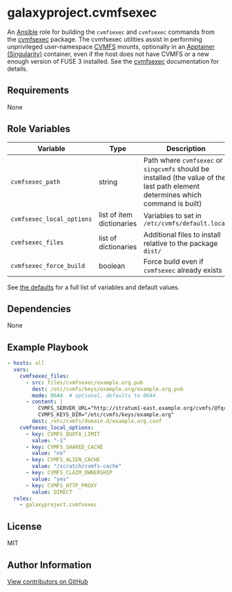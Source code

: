 galaxyproject.cvmfsexec
=======================

An [Ansible][ansible] role for building the `cvmfsexec` and `cvmfsexec` commands from the [cvmfsexec][cvmfsexec] package. The cvmfsexec utilities assist in performing unprivileged user-namespace [CVMFS][cvmfs] mounts, optionally in an [Apptainer (Singularity)][apptainer] container, even if the host does not have CVMFS or a new enough version of FUSE 3 installed. See the [cvmfsexec][cvmfsexec] documentation for details.

[ansible]: https://www.ansible.com/
[cvmfsexec]: https://github.com/cvmfs/cvmfsexec
[cvmfs]: https://cernvm.cern.ch/fs/
[apptainer]: https://apptainer.org/

Requirements
------------

None

Role Variables
--------------

Variable | Type | Description
--- | --- | ---
`cvmfsexec_path` | string | Path where `cvmfsexec` or `singcvmfs` should be installed (the value of the last path element determines which command is built)
`cvmfsexec_local_options` | list of item dictionaries | Variables to set in `/etc/cvmfs/default.local`
`cvmfsexec_files` | list of dictionaries | Additional files to install relative to the package `dist/`
`cvmfsexec_force_build` | boolean | Force build even if `cvmfsexec` already exists

See [the defaults](defaults/main.yml) for a full list of variables and default values.

Dependencies
------------

None

Example Playbook
----------------

```yaml
- hosts: all
  vars:
    cvmfsexec_files:
      - src: files/cvmfsexec/example.org.pub
        dest: /etc/cvmfs/keys/example.org/example.org.pub
        mode: 0644  # optional, defaults to 0644
      - content: |
          CVMFS_SERVER_URL="http://stratum1-east.example.org/cvmfs/@fqrn@;http://stratum1-west.example.org/cvmfs/@fqrn@"
          CVMFS_KEYS_DIR="/etc/cvmfs/keys/example.org"
        dest: /etc/cvmfs/domain.d/example.org.conf
    cvmfsexec_local_options:
      - key: CVMFS_QUOTA_LIMIT
        value: "-1"
      - key: CVMFS_SHARED_CACHE
        value: "no"
      - key: CVMFS_ALIEN_CACHE
        value: "/scratch/cvmfs-cache"
      - key: CVMFS_CLAIM_OWNERSHIP
        value: "yes"
      - key: CVMFS_HTTP_PROXY
        value: DIRECT
  roles:
    - galaxyproject.cvmfsexec
```

License
-------

MIT

Author Information
------------------

[View contributors on GitHub](https://github.com/galaxyproject/ansible-role-cvmfsexec/graphs/contributors)
